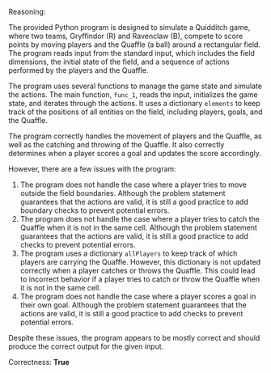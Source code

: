 Reasoning:

The provided Python program is designed to simulate a Quidditch game, where two teams, Gryffindor (R) and Ravenclaw (B), compete to score points by moving players and the Quaffle (a ball) around a rectangular field. The program reads input from the standard input, which includes the field dimensions, the initial state of the field, and a sequence of actions performed by the players and the Quaffle.

The program uses several functions to manage the game state and simulate the actions. The main function, `func_1`, reads the input, initializes the game state, and iterates through the actions. It uses a dictionary `elements` to keep track of the positions of all entities on the field, including players, goals, and the Quaffle.

The program correctly handles the movement of players and the Quaffle, as well as the catching and throwing of the Quaffle. It also correctly determines when a player scores a goal and updates the score accordingly.

However, there are a few issues with the program:

1. The program does not handle the case where a player tries to move outside the field boundaries. Although the problem statement guarantees that the actions are valid, it is still a good practice to add boundary checks to prevent potential errors.
2. The program does not handle the case where a player tries to catch the Quaffle when it is not in the same cell. Although the problem statement guarantees that the actions are valid, it is still a good practice to add checks to prevent potential errors.
3. The program uses a dictionary `allPlayers` to keep track of which players are carrying the Quaffle. However, this dictionary is not updated correctly when a player catches or throws the Quaffle. This could lead to incorrect behavior if a player tries to catch or throw the Quaffle when it is not in the same cell.
4. The program does not handle the case where a player scores a goal in their own goal. Although the problem statement guarantees that the actions are valid, it is still a good practice to add checks to prevent potential errors.

Despite these issues, the program appears to be mostly correct and should produce the correct output for the given input.

Correctness: **True**